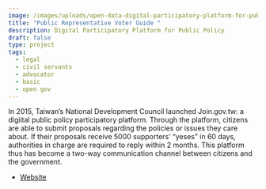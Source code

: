 ```yaml
---
image: /images/uploads/open-data-digital-participatory-platform-for-public-policy.jpeg
title: "Public Representative Voter Guide "
description: Digital Participatory Platform for Public Policy
draft: false
type: project
tags:
  - legal
  - civil servants
  - advocator
  - basic
  - open gov
---
```

In 2015, Taiwan’s National Development Council launched Join.gov.tw: a digiital public policy participatory platform. Through the platform, citizens are able to submit proposals regarding the policies or issues they care about. If their proposals receive 5000 supporters’ “yeses” in 60 days, authorities in charge are required to reply within 2 months. This platform thus has become a two-way communication channel between citizens and the government.

- [Website](https://join.gov.tw/)
